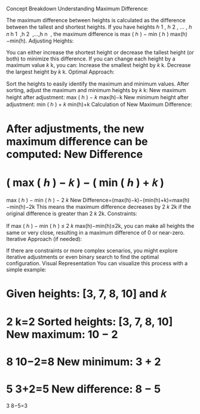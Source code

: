 Concept Breakdown
Understanding Maximum Difference:

The maximum difference between heights is calculated as the difference between the tallest and shortest heights.
If you have heights 
ℎ
1
,
ℎ
2
,
…
,
ℎ
𝑛
h 
1
​
 ,h 
2
​
 ,…,h 
n
​
 , the maximum difference is 
max
(
ℎ
)
−
min
(
ℎ
)
max(h)−min(h).
Adjusting Heights:

You can either increase the shortest height or decrease the tallest height (or both) to minimize this difference.
If you can change each height by a maximum value 
𝑘
k, you can:
Increase the smallest height by 
𝑘
k.
Decrease the largest height by 
𝑘
k.
Optimal Approach:

Sort the heights to easily identify the maximum and minimum values.
After sorting, adjust the maximum and minimum heights by 
𝑘
k:
New maximum height after adjustment: 
max
(
ℎ
)
−
𝑘
max(h)−k
New minimum height after adjustment: 
min
(
ℎ
)
+
𝑘
min(h)+k
Calculation of New Maximum Difference:

After adjustments, the new maximum difference can be computed:
New Difference
=
(
max
(
ℎ
)
−
𝑘
)
−
(
min
(
ℎ
)
+
𝑘
)
=
max
(
ℎ
)
−
min
(
ℎ
)
−
2
𝑘
New Difference=(max(h)−k)−(min(h)+k)=max(h)−min(h)−2k
This means the maximum difference decreases by 
2
𝑘
2k if the original difference is greater than 
2
𝑘
2k.
Constraints:

If 
max
(
ℎ
)
−
min
(
ℎ
)
≤
2
𝑘
max(h)−min(h)≤2k, you can make all heights the same or very close, resulting in a maximum difference of 0 or near-zero.
Iterative Approach (if needed):

If there are constraints or more complex scenarios, you might explore iterative adjustments or even binary search to find the optimal configuration.
Visual Representation
You can visualize this process with a simple example:

Given heights: [3, 7, 8, 10] and 
𝑘
=
2
k=2
Sorted heights: [3, 7, 8, 10]
New maximum: 
10
−
2
=
8
10−2=8
New minimum: 
3
+
2
=
5
3+2=5
New difference: 
8
−
5
=
3
8−5=3